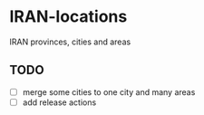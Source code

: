 # IRAN-locations
IRAN provinces, cities and areas

## TODO
- [ ] merge some cities to one city and many areas
- [ ] add release actions
